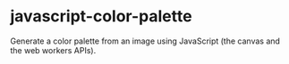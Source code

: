 javascript-color-palette
========================

Generate a color palette from an image using JavaScript (the canvas and the web workers APIs).

